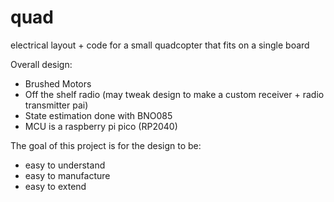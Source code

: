 # quad
electrical layout + code for a small quadcopter that fits on a single board

Overall design:
- Brushed Motors
- Off the shelf radio (may tweak design to make a custom receiver + radio transmitter pai)
- State estimation done with BNO085
- MCU is a raspberry pi pico (RP2040)

The goal of this project is for the design to be:
- easy to understand
- easy to manufacture
- easy to extend
